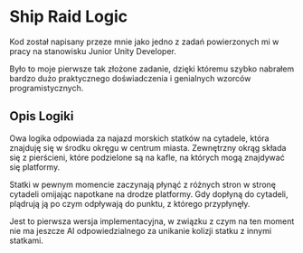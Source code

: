 # Ship Raid Logic
Kod został napisany przeze mnie jako jedno z zadań powierzonych mi w pracy na stanowisku Junior Unity Developer.

Było to moje pierwsze tak złożone zadanie, dzięki
któremu szybko nabrałem bardzo dużo praktycznego doświadczenia i genialnych wzorców programistycznych. 

## Opis Logiki
Owa logika odpowiada za najazd morskich statków na cytadele, która znajduję się w środku okręgu w centrum miasta.
Zewnętrzny okrąg składa się z pierścieni, które podzielone są na kafle, na których mogą znajdywać się platformy.

Statki w pewnym momencie zaczynają płynąć z różnych stron w stronę cytadeli omijając napotkane na drodze platformy. Gdy dopłyną do cytadeli, plądrują ją po czym odpływają 
do punktu, z którego przypłynęły. 

Jest to pierwsza wersja implementacyjna, w związku z czym na ten moment nie ma jeszcze AI odpowiedzialnego za unikanie kolizji statku z innymi statkami.





